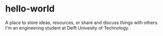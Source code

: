 # hello-world
A place to store ideas, resources, or share and discuss things with others.
I'm an engineering student at Delft Univesity of Technology.
